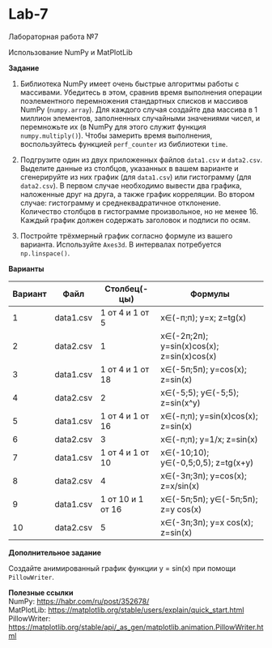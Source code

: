 # Lab-7
Лабораторная работа №7

Использование NumPy и MatPlotLib

**Задание**

1. Библиотека NumPy имеет очень быстрые алгоритмы работы с массивами. Убедитесь в этом, сравнив время выполнения операции поэлементного перемножения стандартных списков
и массивов NumPy (```numpy.array```). Для каждого случая создайте два массива в 1 миллион элементов, заполненных случайными значениями чисел, и перемножьте их (в NumPy 
для этого служит функция ```numpy.multiply()```). Чтобы замерить время выполнения, воспользуйтесь функцией ```perf_counter``` из библиотеки ```time```.

2. Подгрузите один из двух приложенных файлов ```data1.csv``` и ```data2.csv```. Выделите данные из столбцов, указанных в вашем варианте и сгенерируйте из них график
(для ```data1.csv```) или гистограмму (для ```data2.csv```). В первом случае необходимо вывести два графика, наложенные друг на друга, а также график корреляции.
Во втором случае: гистограмму и среднеквадратичное отклонение. Количество столбцов в гистограмме произвольное, но не менее 16. Каждый график должен содержать заголовок и подписи по осям.

3. Постройте трёхмерный график согласно формуле из вашего варианта. Используйте ```Axes3d```. В интервалах потребуется ```np.linspace()```.

**Варианты**

| Вариант | Файл | Столбец(-цы) | Формулы |
| ------- | ---- | ------------ | ------- |
| 1 | data1.csv | 1 от 4 и 1 от 5 | x∈(-п;п); y=x; z=tg(x) |
| 2 | data2.csv | 1 | x∈(-2п;2п); y=sin(x)cos(x); z=sin(x)cos(x) |
| 3 | data1.csv | 1 от 4 и 1 от 18 | x∈(-5п;5п); y=cos(x); z=sin(x) |
| 4 | data2.csv | 2 | x∈(-5;5); y∈(-5;5); z=sin(x^y) |
| 5 | data1.csv | 1 от 4 и 1 от 16 | x∈(-п;п); y=sin(x)cos(x); z=sin(x) |
| 6 | data2.csv | 3 | x∈(-п;п); y=1/x; z=sin(x) |
| 7 | data1.csv | 1 от 4 и 1 от 10 | x∈(-10;10); y∈(-0,5;0,5); z=tg(x+y) |
| 8 | data2.csv | 4 | x∈(-3п;3п); y=cos(x); z=x/sin(x) |
| 9 | data1.csv | 1 от 10 и 1 от 16 | x∈(-5п;5п); y∈(-5п;5п); z=y cos(x) |
| 10 | data2.csv | 5 | x∈(-3п;3п); y=x cos(x); z=sin(x) |


**Дополнительное задание**

Создайте анимированный график функции y = sin(x) при помощи ```PillowWriter```.

**Полезные ссылки**  
NumPy:          https://habr.com/ru/post/352678/  
MatPlotLib:     https://matplotlib.org/stable/users/explain/quick_start.html  
PillowWriter:   https://matplotlib.org/stable/api/_as_gen/matplotlib.animation.PillowWriter.html  
